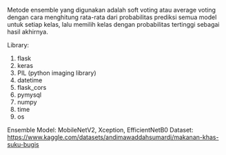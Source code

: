 Metode ensemble yang digunakan adalah soft voting atau average voting dengan cara menghitung rata-rata dari probabilitas prediksi semua model untuk setiap kelas, lalu memilih kelas dengan probabilitas tertinggi sebagai hasil akhirnya.

Library:
1. flask
2. keras
3. PIL (python imaging library)
4. datetime
5. flask_cors
6. pymysql
7. numpy
8. time
9. os

Ensemble Model: MobileNetV2, Xception, EfficientNetB0
Dataset: https://www.kaggle.com/datasets/andimawaddahsumardi/makanan-khas-suku-bugis

